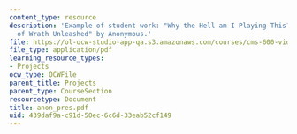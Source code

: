 ```yaml
---
content_type: resource
description: 'Example of student work: "Why the Hell am I Playing This? A Defense
  of Wrath Unleashed" by Anonymous.'
file: https://ol-ocw-studio-app-qa.s3.amazonaws.com/courses/cms-600-videogame-theory-and-analysis-fall-2007/439daf9ac91d50ec6c6d33eab52cf149_anon_pres.pdf
file_type: application/pdf
learning_resource_types:
- Projects
ocw_type: OCWFile
parent_title: Projects
parent_type: CourseSection
resourcetype: Document
title: anon_pres.pdf
uid: 439daf9a-c91d-50ec-6c6d-33eab52cf149
---
```

